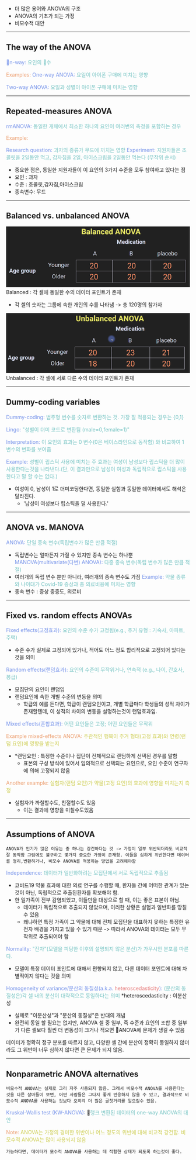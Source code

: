 - 더 많은 용어와 ANOVA의 구조
- ANOVA의 기초가 되는 가정
- 비모수적 대안
---
## The way of the ANOVA

<span style="color:rgb(118, 147, 234)">n-way:</span> <span style="color:rgb(116, 195, 194)"> 요인의 수</span> 

<span style="color:rgb(236, 158, 111)">Examples:</span> 
<span style="color:rgb(118, 147, 234)">One-way ANOVA:</span>  <span style="color:rgb(116, 195, 194)">요일이 아이폰 구매에 미치는 영향</span>

<span style="color:rgb(118, 147, 234)">Two-way ANOVA:</span>  <span style="color:rgb(116, 195, 194)">요일과 성별이 아이폰 구매에 미치는 영향</span> 

---
## Repeated-measures ANOVA

<span style="color:rgb(118, 147, 234)">rmANOVA:</span>  <span style="color:rgb(116, 195, 194)">동일한 개체에서 최소한 하나의 요인이 여러번의 측정을 포함하는 경우</span> 

<span style="color:rgb(236, 158, 111)">Example:</span>

<span style="color:rgb(118, 147, 234)">Research question:</span><span style="color:rgb(116, 195, 194)"> 과자의 종류가 무드에 끼치는 영향</span> 
<span style="color:rgb(118, 147, 234)">Experiment:</span><span style="color:rgb(116, 195, 194)"> 지원자들은 초콜릿을 2일동안 먹고, 감자칩을 2일, 아이스크림을 2일동안 먹는다 (무작위 순서) </span> 
- 중요한 점은, 동일한 지원자들이 이 요인의 3가지 수준을 모두 참여하고 있다는 점
- 요인 : 과자
- 수준 : 초콜릿,감자칩,아이스크림
- 종속변수: 무드

---
## Balanced vs. unbalanced ANOVA
![159.Pasted image 20240926154305](../pic/13.%20Analysis%20of%20Variance(ANOVA)/159.Pasted%20image%2020240926154305.png)
Balanced :  각 셀에 동일한 수의 데이터 포인트가 존재
- 각 셀의 숫자는 그룹에 속한 개인의 수를 나타냄 -> 총 120명의 참가자

![159.Pasted image 20240926155128](../pic/13.%20Analysis%20of%20Variance(ANOVA)/159.Pasted%20image%2020240926155128.png)
Unbalanced : 각 셀에 서로 다른 수의 데이터 포인트가 존재

---
## Dummy-coding variables

<span style="color:rgb(118, 147, 234)">Dummy-coding:</span> <span style="color:rgb(116, 195, 194)">범주형 변수를 숫자로 변환하는 것. 가장 잘 적용되는 경우는 {0,1} </span>

<span style="color:rgb(118, 147, 234)">Lingo:</span> <span style="color:rgb(116, 195, 194)">"성별이 더미 코드로 변환됨 (male=0,female=1)"</span>

<span style="color:rgb(118, 147, 234)">Interpretation:</span> <span style="color:rgb(116, 195, 194)">이 요인의 효과는 0 변수(0은 베이스라인으로 동작함) 와 비교하여 1 변수의 변화를 보여줌</span> 

<span style="color:rgb(118, 147, 234)">Example:</span>  <span style="color:rgb(116, 195, 194)">성별이 립스틱 사용에 미치는 주 효과는 여성이 남성보다 립스틱을 더 많이 사용한다는것을 나타낸다.(단, 이 결과만으로 남성이 여성과 독립적으로 립스틱을 사용한다고 말 할 수는 없다.)</span> 
- 여성이 0, 남성이 1로 더미코딩한다면, 동일한 실험과 동일한 데이터에서도 해석은 달라진다.
	- '남성이 여성보다 립스틱을 덜 사용한다.'

---
## ANOVA vs. MANOVA

<span style="color:rgb(118, 147, 234)">ANOVA:</span>  <span style="color:rgb(116, 195, 194)">단일 종속 변수(독립변수가 많은 만큼 적절)</span>
- 독립변수는 얼마든지 가질 수 있지만 종속 변수는 하나뿐
<span style="color:rgb(118, 147, 234)">MANOVA(multivariate(다변) ANOVA):</span> <span style="color:rgb(116, 195, 194)">다중 종속 변수(독립 변수가 많은 만큼 적절)</span>
- 여러개의 독립 변수 뿐만 아니라, 여러개의 종속 변수도 가짐
<span style="color:rgb(118, 147, 234)">Example:</span> <span style="color:rgb(116, 195, 194)">약물 종류와 나이대가 Covid-19 증상과 총 의료비용에 미치는 영향</span>
- 종속 변수 : 증상 중증도, 의료비

---
## Fixed vs. random effects ANOVAs

<span style="color:rgb(118, 147, 234)">Fixed effects(고정효과):  </span> <span style="color:rgb(116, 195, 194)">요인의 수준 수가 고정됨(e.g., 주거 유형 : 기숙사, 아파트, 주택) 
</span>
- 수준 수가 실제로 고정되어 있거나, 적어도 어느 정도 합리적으로 고정되어 있다는 것을 의미

<span style="color:rgb(118, 147, 234)">Random effects(랜덤효과):</span> <span style="color:rgb(116, 195, 194)">요인의 수준이 무작위거나, 연속적 (e.g., 나이, 간호사, 봉급)</span>
- 모집단의 요인이 랜덤임
- 랜덤요인에 속한 개별 수준의 변동을 의미 
	- 학급의 예를 든다면, 학급이 랜덤요인이고, 개별 학급마다 학생들의 성적 차이가 존재할텐데, 이 성적의 차이의 변동을 설명하는것이 랜덤효과임.

<span style="color:rgb(118, 147, 234)">Mixed effects(혼합효과):</span> <span style="color:rgb(116, 195, 194)">어떤 요인들은 고정; 어떤 요인들은 무작위</span> 

<span style="color:rgb(236, 158, 111)">Example mixed-effects ANOVA:</span> <span style="color:rgb(205, 205, 81)">주관적인 행복이 주거 형태(고정 효과)와 연령(랜덤 요인)에 영향을 받는지</span>
- *랜덤요인 : 특정한 수준이나 집단이 전체적으로 랜덤하게 선택된 경우를 말함
	- 표본의 구성 방식에 있어서 임의적으로 선택되는 요인으로, 요인 수준이 연구자에 의해 고정되지 않음

<span style="color:rgb(236, 158, 111)">Another example:</span>  <span style="color:rgb(205, 205, 81)">실험자(랜덤 요인)가 약물(고정 요인)의 효과에 영향을 미치는지 측정</span>
- 실험자가 까칠할수도, 친절할수도 있음
	- 이는 결과에 영향을 미칠수도있음

---
## Assumptions of ANOVA

	ANOVA가 인기가 많은 이유는 중 하나는 강건하다는 것 -> 가정이 일부 위반되더라도 비교적 잘 동작함 그럼에도 불구하고 몇가지 중요한 가정이 존재함. 이들을 심하게 위반한다면 데이터를 정리,변환하거나, 비모수 ANOVA를 적용하는 방법을 고려해야함

<span style="color:rgb(118, 147, 234)">Independence:</span>  <span style="color:rgb(116, 195, 194)">데이터가 일반화하려는 모집단에서 서로 독립적으로 추출됨</span>
- 코비드19 약물 효과에 대한 의료 연구를 수행할 때, 환자들 간에 어떠한 관계가 있는 것이 아닌, 독립적으로 추출된환자를 확보해야 함.
- 한 일가족이 전부 감염되었고, 이들만을 대상으로 할 때, 이는 좋은 표본이 아님.
	- 데이터가 독립적으로 추출되지 않았으며, 이러한 상황은 실험과 일반화를 망칠 수 있음
	- 왜냐하면 특정 가족이 그 약물에 대해 전체 모집단을 대표하지 못하는 특정한 유전자 배경을 가지고 있을 수 있기 때문 -> 따라서 ANOVA의 데이터는 모두 무작위로 추출되어야 함

<span style="color:rgb(118, 147, 234)">Normality:</span>  <span style="color:rgb(116, 195, 194)">"잔차"(모델을 피팅한 이후의 설명되지 않은 분산)가 가우시안 분포를 따른다.</span>
- 모델이 특정 데이터 포인트에 대해서 편향되지 않고, 다른 데이터 포인트에 대해 차별적이지 않다는 것을 의미

<span style="color:rgb(118, 147, 234)">Homogeneity of variance/분산의 동질성(a.k.a. <span style="color:rgb(230, 122, 122)">heteroscedasticity</span>):</span> <span style="color:rgb(116, 195, 194)">(분산의 동질성은)각 셀 내의 분산이 대략적으로 동일하다는 의미</span>
*heteroscedasticity : 이분산성
- 실제로 "이분산성"과 "분산의 동질성"은 반대의 개념
- 완전히 동일 할 필요는 없지만, ANOVA 셀 중 일부, 즉 수준과 요인의 조합 중 일부가 다른 셀보다 훨씬 더 변동성이 크거나 적으면 ANOVA에 문제가 생길 수 있음

데이터가 정확히 정규 분포를 따르지 않고, 다양한 셀 간에 분산이 정확히 동일하지 않더라도 그 위반이 너무 심하지 않다면 큰 문제가 되지 않음.

---
## Nonparametric ANOVA alternatives
	비모수적 ANOVA는 실제로 그리 자주 사용되지 않음. 그래서 비모수적 ANOVA를 사용한다는 것을 다른 살마들이 보면, 어떤 사람들은 그다지 좋게 반응하지 않을 수 있고, 결과적으로 비모수적 ANOVA를 사용하는 것보다 오히려 더 많은 골칫거리를 일으킬수 있음.

<span style="color:rgb(118, 147, 234)">Kruskal-Wallis test (KW-ANOVA):</span>  <span style="color:rgb(116, 195, 194)">랭크 변환된 데이터의 one-way ANOVA의 대안</span> 

<span style="color:rgb(236, 158, 111)">Note:</span> <span style="color:rgb(205, 205, 81)">ANOVA는 가정의 경미한 위반이나 어느 정도의 위반에 대해 비교적 강건함. 비모수적 ANOVA는 많이 사용되지 않음</span> 

	가능하다면, 데이터가 모수적 ANOVA를 사용하는 데 적합한 상태가 되도록 하는것이 좋다.